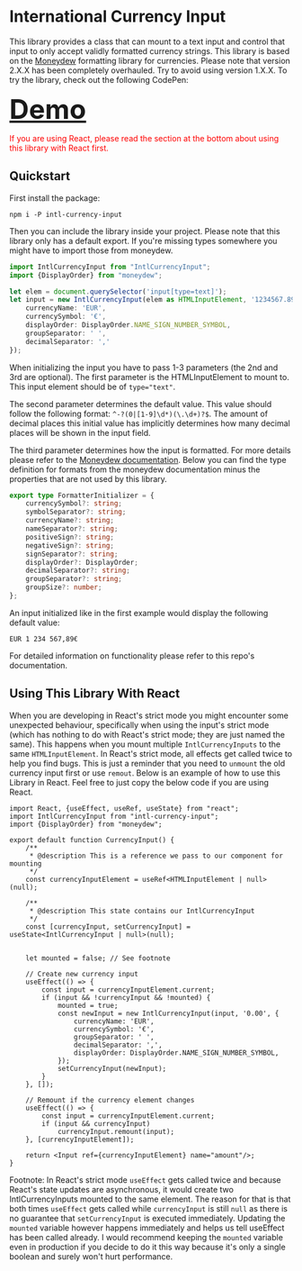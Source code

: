 # International Currency Input
This library provides a class that can mount to a text input and control that input to only
accept validly formatted currency strings. This library is based on the 
[Moneydew](https://github.com/konstantin-lukas/moneydew) formatting library for currencies. Please note that version
2.X.X has been completely overhauled. Try to avoid using version 1.X.X. To try the library, 
check out the following CodePen:

<font size="20" >[**Demo**](https://codepen.io/konstantin-lukas/pen/oNWzwOP)</font>

<span style="color: red">If you are using React, please read the section at the bottom about using this library with React first.</span>
## Quickstart
First install the package:
```
npm i -P intl-currency-input
```
Then you can include the library inside your project. Please note that this library only has a default export.
If you're missing types somewhere you might have to import those from moneydew.
```typescript
import IntlCurrencyInput from "IntlCurrencyInput";
import {DisplayOrder} from "moneydew";

let elem = document.querySelector('input[type=text]');
let input = new IntlCurrencyInput(elem as HTMLInputElement, '1234567.89', {
    currencyName: 'EUR',
    currencySymbol: '€',
    displayOrder: DisplayOrder.NAME_SIGN_NUMBER_SYMBOL,
    groupSeparator: ' ',
    decimalSeparator: ','
});
```
When initializing the input you have to pass 1-3 parameters (the 2nd and 3rd are optional). The first parameter is the
HTMLInputElement to mount to. This input element should be of `type="text"`.

The second parameter determines the default value.
This value should follow the following format: `^-?(0|[1-9]\d*)(\.\d+)?$`. The amount of decimal places this initial value has
implicitly determines how many decimal places will be shown in the input field.

The third parameter determines how the input is formatted. For more details please refer to the 
[Moneydew documentation](https://github.com/konstantin-lukas/moneydew/tree/main/docs). Below you can find the type definition for formats from the moneydew documentation minus the properties that are not used by this library.
```typescript
export type FormatterInitializer = {
    currencySymbol?: string;
    symbolSeparator?: string;
    currencyName?: string;
    nameSeparator?: string;
    positiveSign?: string;
    negativeSign?: string;
    signSeparator?: string;
    displayOrder?: DisplayOrder;
    decimalSeparator?: string;
    groupSeparator?: string;
    groupSize?: number;
};
```
An input initialized like in the first example would display the following default value:
```
EUR 1 234 567,89€
```
For detailed information on functionality please refer to this repo's documentation.

## Using This Library With React
When you are developing in React's strict mode you might encounter some unexpected behaviour, specifically when using
the input's strict mode (which has nothing to do with React's strict mode; they are just named the same). This happens
when you mount multiple `IntlCurrencyInputs` to the same `HTMLInputElement`. In React's strict mode, all effects get called
twice to help you find bugs. This is just a reminder that you need to `unmount` the old currency input first or use
`remout`. Below is an example of how to use this Library in React. Feel free to just copy the below code if you are using
React.

```tsx
import React, {useEffect, useRef, useState} from "react";
import IntlCurrencyInput from "intl-currency-input";
import {DisplayOrder} from "moneydew";

export default function CurrencyInput() {
    /**
     * @description This is a reference we pass to our component for mounting
     */
    const currencyInputElement = useRef<HTMLInputElement | null>(null);

    /**
     * @description This state contains our IntlCurrencyInput
     */
    const [currencyInput, setCurrencyInput] = useState<IntlCurrencyInput | null>(null);


    let mounted = false; // See footnote
    
    // Create new currency input
    useEffect(() => {
        const input = currencyInputElement.current;
        if (input && !currencyInput && !mounted) {
            mounted = true;
            const newInput = new IntlCurrencyInput(input, '0.00', {
                currencyName: 'EUR',
                currencySymbol: '€',
                groupSeparator: ' ',
                decimalSeparator: ',',
                displayOrder: DisplayOrder.NAME_SIGN_NUMBER_SYMBOL,
            });
            setCurrencyInput(newInput);
        }
    }, []);
    
    // Remount if the currency element changes
    useEffect(() => {
        const input = currencyInputElement.current;
        if (input && currencyInput)
            currencyInput.remount(input);
    }, [currencyInputElement]);
    
    return <Input ref={currencyInputElement} name="amount"/>;
}
```
Footnote: In React's strict mode `useEffect` gets called twice and because React's state updates are asynchronous,
it would create two IntlCurrencyInputs mounted to the same element. The reason for that is that both times `useEffect`
gets called while `currencyInput` is still `null` as there is no guarantee that `setCurrencyInput` is executed
immediately. Updating the `mounted` variable however happens immediately and helps us tell useEffect has been called already.
I would recommend keeping the `mounted` variable even in production if you decide to do it this way because it's only
a single boolean and surely won't hurt performance.